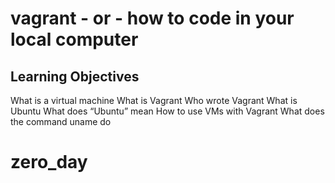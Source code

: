 # vagrant - or - how to code in your local computer
## Learning Objectives
What is a virtual machine
What is Vagrant
Who wrote Vagrant
What is Ubuntu
What does “Ubuntu” mean
How to use VMs with Vagrant
What does the command uname do
# zero_day
